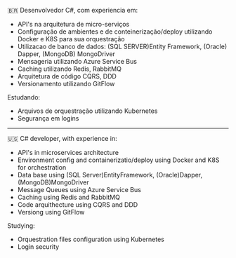 🇧🇷 Desenvolvedor C#, com experiencia em:

- API's na arquitetura de micro-serviços
- Configuração de ambientes e de conteinerização/deploy utilizando Docker e K8S para sua orquestração
- Utilizacao de banco de dados: (SQL SERVER)Entity Framework, (Oracle) Dapper, (MongoDB) MongoDriver
- Mensageria utilizando Azure Service Bus
- Caching utilizando Redis, RabbitMQ
- Arquitetura de código CQRS, DDD
- Versionamento utilizando GitFlow

Estudando:

- Arquivos de orquestração utilizando Kubernetes
- Segurança em logins

---

🇺🇸 C# developer, with experience in:

- API's in microservices architecture
- Environment config and containerizatio/deploy using Docker and K8S for orchestration
- Data base using (SQL Server)EntityFramework, (Oracle)Dapper, (MongoDB)MongoDriver
- Message Queues using Azure Service Bus
- Caching using Redis and RabbitMQ
- Code arquithecture using CQRS and DDD
- Versiong using GitFlow

Studying:

- Orquestration files configuration using Kubernetes
- Login security
